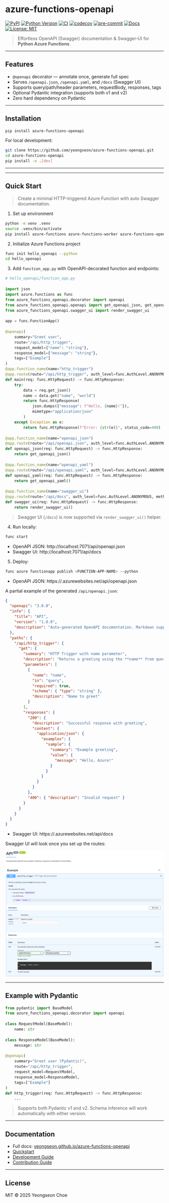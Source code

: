 # azure-functions-openapi

[![PyPI](https://img.shields.io/pypi/v/azure-functions-openapi.svg)](https://pypi.org/project/azure-functions-openapi/)
[![Python Version](https://img.shields.io/pypi/pyversions/azure-functions-openapi.svg)](https://pypi.org/project/azure-functions-openapi/)
[![CI](https://github.com/yeongseon/azure-functions-openapi/actions/workflows/test.yml/badge.svg)](https://github.com/yeongseon/azure-functions-openapi/actions/workflows/test.yml)
[![codecov](https://codecov.io/gh/yeongseon/azure-functions-openapi/branch/main/graph/badge.svg)](https://codecov.io/gh/yeongseon/azure-functions-openapi)
[![pre-commit](https://img.shields.io/badge/pre--commit-enabled-brightgreen?logo=pre-commit)](https://pre-commit.com/)
[![Docs](https://img.shields.io/badge/docs-gh--pages-blue)](https://yeongseon.github.io/azure-functions-openapi/)
[![License: MIT](https://img.shields.io/badge/License-MIT-yellow.svg)](LICENSE)

> Effortless OpenAPI (Swagger) documentation & Swagger‑UI for **Python Azure Functions**.

---

## Features

- `@openapi` decorator — annotate once, generate full spec
- Serves `/openapi.json`, `/openapi.yaml`, and `/docs` (Swagger UI)
- Supports query/path/header parameters, requestBody, responses, tags
- Optional Pydantic integration (supports both v1 and v2)
- Zero hard dependency on Pydantic

---

## Installation

```bash
pip install azure-functions-openapi
```

For local development:

```bash
git clone https://github.com/yeongseon/azure-functions-openapi.git
cd azure-functions-openapi
pip install -e .[dev]
```

---


---

## Quick Start

> Create a minimal HTTP-triggered Azure Function with auto Swagger documentation.

1. Set up environment
```bash
python -m venv .venv
source .venv/bin/activate
pip install azure-functions azure-functions-worker azure-functions-openapi
```

2. Initialize Azure Functions project
```bash
func init hello_openapi --python
cd hello_openapi
```

3. Add `function_app.py` with OpenAPI-decorated function and endpoints:
```python
# hello_openapi/function_app.py

import json
import azure.functions as func
from azure_functions_openapi.decorator import openapi
from azure_functions_openapi.openapi import get_openapi_json, get_openapi_yaml
from azure_functions_openapi.swagger_ui import render_swagger_ui

app = func.FunctionApp()

@openapi(
    summary="Greet user",
    route="/api/http_trigger",
    request_model={"name": "string"},
    response_model={"message": "string"},
    tags=["Example"]
)
@app.function_name(name="http_trigger")
@app.route(route="/api/http_trigger", auth_level=func.AuthLevel.ANONYMOUS, methods=["POST"])
def main(req: func.HttpRequest) -> func.HttpResponse:
    try:
        data = req.get_json()
        name = data.get("name", "world")
        return func.HttpResponse(
            json.dumps({"message": f"Hello, {name}!"}),
            mimetype="application/json"
        )
    except Exception as e:
        return func.HttpResponse(f"Error: {str(e)}", status_code=400)

@app.function_name(name="openapi_json")
@app.route(route="/api/openapi.json", auth_level=func.AuthLevel.ANONYMOUS, methods=["GET"])
def openapi_json(req: func.HttpRequest) -> func.HttpResponse:
    return get_openapi_json()

@app.function_name(name="openapi_yaml")
@app.route(route="/api/openapi.yaml", auth_level=func.AuthLevel.ANONYMOUS, methods=["GET"])
def openapi_yaml(req: func.HttpRequest) -> func.HttpResponse:
    return get_openapi_yaml()

@app.function_name(name="swagger_ui")
@app.route(route="/api/docs", auth_level=func.AuthLevel.ANONYMOUS, methods=["GET"])
def swagger_ui(req: func.HttpRequest) -> func.HttpResponse:
    return render_swagger_ui()
```
>  Swagger UI (`/docs`) is now supported via `render_swagger_ui()` helper.

4. Run locally:
```bash
func start
```

- OpenAPI JSON: http://localhost:7071/api/openapi.json
- Swagger UI: http://localhost:7071/api/docs

5. Deploy:
```bash
func azure functionapp publish <FUNCTION-APP-NAME> --python
```

- OpenAPI JSON: https://<FUNCTION-APP-NAME>.azurewebsites.net/api/openapi.json

A partial example of the generated `/api/openapi.json`:

```json
{
  "openapi": "3.0.0",
  "info": {
    "title": "API",
    "version": "1.0.0",
    "description": "Auto-generated OpenAPI documentation. Markdown supported in descriptions (CommonMark)."
  },
  "paths": {
    "/api/http_trigger": {
      "get": {
        "summary": "HTTP Trigger with name parameter",
        "description": "Returns a greeting using the **name** from query or body.",
        "parameters": [
          {
            "name": "name",
            "in": "query",
            "required": true,
            "schema": { "type": "string" },
            "description": "Name to greet"
          }
        ],
        "responses": {
          "200": {
            "description": "Successful response with greeting",
            "content": {
              "application/json": {
                "examples": {
                  "sample": {
                    "summary": "Example greeting",
                    "value": {
                      "message": "Hello, Azure!"
                    }
                  }
                }
              }
            }
          },
          "400": { "description": "Invalid request" }
        }
      }
    }
  }
}
```

- Swagger UI: https://<FUNCTION-APP-NAME>.azurewebsites.net/api/docs

Swagger UI will look once you set up the routes:

![Swagger UI Example](./docs/assets/hello_openapi_swagger_ui_preview.png)

---

## Example with Pydantic

```python
from pydantic import BaseModel
from azure_functions_openapi.decorator import openapi

class RequestModel(BaseModel):
    name: str

class ResponseModel(BaseModel):
    message: str

@openapi(
    summary="Greet user (Pydantic)",
    route="/api/http_trigger",
    request_model=RequestModel,
    response_model=ResponseModel,
    tags=["Example"]
)
def http_trigger(req: func.HttpRequest) -> func.HttpResponse:
    ...
```

>  Supports both Pydantic v1 and v2.
Schema inference will work automatically with either version.

---

## Documentation

- Full docs: [yeongseon.github.io/azure-functions-openapi](https://yeongseon.github.io/azure-functions-openapi/)
- [Quickstart](docs/usage.md)
- [Development Guide](docs/development.md)
- [Contribution Guide](docs/contributing.md)

---

## License

MIT © 2025 Yeongseon Choe
